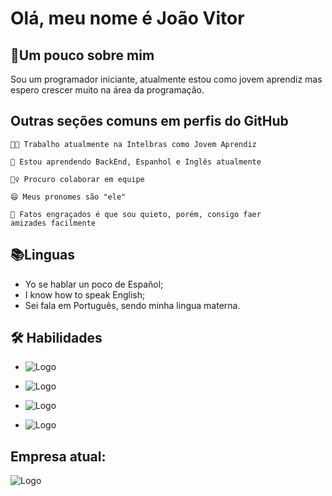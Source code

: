 
# Olá, meu nome é João Vitor




## 🎁Um pouco sobre mim
Sou um programador iniciante, atualmente estou como jovem aprendiz mas espero crescer muito na área da programação.


 ## Outras seções comuns em perfis do GitHub
    👩‍💻 Trabalho atualmente na Intelbras como Jovem Aprendiz

    🧠 Estou aprendendo BackEnd, Espanhol e Inglês atualmente

    👯‍♀️ Procuro colaborar em equipe 

    😄 Meus pronomes são "ele"

    🤣 Fatos engraçados é que sou quieto, porém, consigo faer 
    amizades facilmente




## 📚Linguas

- Yo se hablar un poco de Español;
- I know how to speak English;
- Sei fala em Português, sendo minha lingua materna.    
## 🛠 Habilidades

- ![Logo](https://www.vectorlogo.zone/logos/git-scm/git-scm-icon.svg)

- ![Logo](https://www.vectorlogo.zone/logos/java/java-icon.svg)

- ![Logo](https://www.vectorlogo.zone/logos/w3_css/w3_css-icon.svg)

- ![Logo](https://www.vectorlogo.zone/logos/w3_html5/w3_html5-icon.svg)


## Empresa atual:

![Logo](https://upload.wikimedia.org/wikipedia/commons/2/2b/Logomarca_Intelbras_verde.png)

